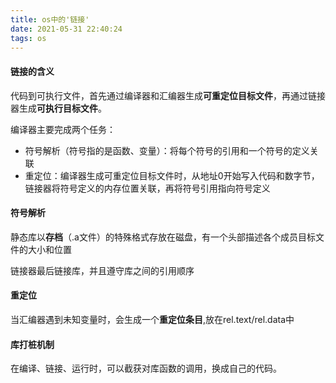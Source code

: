 ```yaml
---
title: os中的'链接'
date: 2021-05-31 22:40:24
tags: os
---
```


#### 链接的含义

代码到可执行文件，首先通过编译器和汇编器生成**可重定位目标文件**，再通过链接器生成**可执行目标文件**。

编译器主要完成两个任务：

- 符号解析（符号指的是函数、变量）：将每个符号的引用和一个符号的定义关联
- 重定位：编译器生成可重定位目标文件时，从地址0开始写入代码和数字节，链接器将符号定义的内存位置关联，再将符号引用指向符号定义



#### 符号解析

静态库以**存档**（.a文件）的特殊格式存放在磁盘，有一个头部描述各个成员目标文件的大小和位置

链接器最后链接库，并且遵守库之间的引用顺序



#### 重定位

当汇编器遇到未知变量时，会生成一个**重定位条目**,放在rel.text/rel.data中



#### 库打桩机制

在编译、链接、运行时，可以截获对库函数的调用，换成自己的代码。